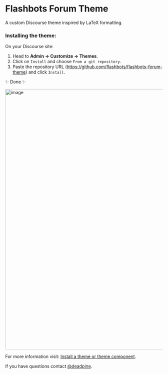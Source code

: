 # Flashbots Forum Theme
A custom Discourse theme inspired by LaTeX formatting.

### Installing the theme:
On your Discourse site:

1. Head to **Admin → Customize → Themes**.
2. Click on `Install` and choose `From a git repository`.
4. Paste the repository URL (https://github.com/flashbots/flashbots-forum-theme) and click `Install`.

✨ Done ✨

<img width="832" alt="image" src="https://user-images.githubusercontent.com/11165157/197600442-a928d45c-ab09-4c43-9f2c-8f533448448d.png">

For more information visit: [Install a theme or theme component](https://meta.discourse.org/t/install-a-theme-or-theme-component/63682).

If you have questions contact [@deadpine](https://github.com/deadpine).
